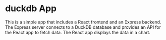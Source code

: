 # duckdb App

This is a simple app that includes a React frontend and an Express backend. The Express server connects to a DuckDB database and provides an API for the React app to fetch data. The React app displays the data in a chart.
